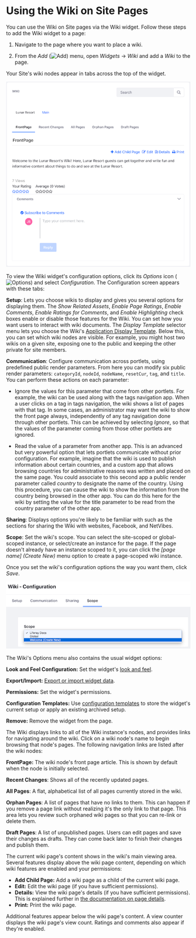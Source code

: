 # Using the Wiki on Site Pages [](id=using-the-wiki-on-site-pages)

You can use the Wiki on Site pages via the Wiki widget. Follow these steps to 
add the Wiki widget to a page:

1.  Navigate to the page where you want to place a wiki. 

2.  From the *Add* 
    (![Add](../../../../images/icon-control-menu-add.png)) menu, open *Widgets* 
    &rarr; *Wiki* and add a *Wiki* to the page. 

Your Site's wiki nodes appear in tabs across the top of the widget. 

![Figure 1: Users can interact with your Wiki nodes when you add the Wiki widget to a page.](../../../../images/wiki-page-full.png)

To view the Wiki widget's configuration options, click its *Options* icon 
(![Options](../../../../images/icon-app-options.png)) and select *Configuration*. 
The Configuration screen appears with these tabs:

**Setup**: Lets you choose wikis to display and gives you several options for
displaying them. The *Show Related Assets*, *Enable Page Ratings*, *Enable
Comments*, *Enable Ratings for Comments*, and *Enable Highlighting* check boxes
enable or disable those features for the Wiki. You can set how you want users
to interact with wiki documents. The *Display Template* selector menu lets you
choose the Wiki's 
[Application Display Template](/discover/portal/-/knowledge_base/7-1/styling-apps-with-application-display-templates).
Below this, you can set which wiki nodes are visible. For example, you might
host two wikis on a given site, exposing one to the public and keeping the
other private for site members.

**Communication**: Configure communication across portlets, using predefined
public render parameters. From here you can modify six public render
parameters: `categoryId`, `nodeId`, `nodeName`, `resetCur`, `tag`, and `title`.
You can perform these actions on each parameter:

-   Ignore the values for this parameter that come from other portlets. For
    example, the wiki can be used along with the tags navigation app. When
    a user clicks on a tag in tags navigation, the wiki shows a list of
    pages with that tag. In some cases, an administrator may want the wiki
    to show the front page always, independently of any tag navigation done
    through other portlets. This can be achieved by selecting *Ignore*, so
    that the values of the parameter coming from those other portlets are
    ignored.

-   Read the value of a parameter from another app. This is an advanced but 
    very powerful option that lets portlets communicate without prior
    configuration. For example, imagine that the wiki is used to publish 
    information about certain countries, and a custom app that allows browsing
    countries for administrative reasons was written and placed on the same
    page. You could associate to this second app a public render parameter
    called *country* to designate the name of the country. Using this
    procedure, you can cause the wiki to show the information from the country
    being browsed in the other app. You can do this here for the wiki by
    setting the value for the title parameter to be read from the country
    parameter of the other app.

**Sharing**: Displays options you're likely to be familiar with such as the
sections for sharing the Wiki with websites, Facebook, and NetVibes. 

**Scope**: Set the wiki's scope. You can select the site-scoped or
global-scoped instance, or select/create an instance for the page. If the page
doesn't already have an instance scoped to it, you can click the *[page name]
(Create New)* menu option to create a page-scoped wiki instance.

Once you set the wiki's configuration options the way you want them, click 
*Save*. 

![Figure 2: Here the user has selected to create a new Wiki instance scoped to the current page named *Welcome*](../../../../images/wiki-app-configuration-scope.png)

The Wiki's Options menu also contains the usual widget options: 

**Look and Feel Configuration:** Set the widget's [look and
feel](/discover/portal/-/knowledge_base/7-1/look-and-feel-configuration).

**Export/Import:** [Export or import widget data](/discover/portal/-/knowledge_base/7-1/exporting-importing-app-data).

**Permissions:** Set the widget's permissions.

**Configuration Templates:** Use 
[configuration templates](/discover/portal/-/knowledge_base/7-1/configuration-templates) to
store the widget's current setup or apply an existing archived setup.

**Remove:** Remove the widget from the page. 

The Wiki displays links to all of the Wiki instance's nodes, and provides links 
for navigating around the wiki. Click on a wiki node's name to begin browsing 
that node's pages. The following navigation links are listed after the wiki 
nodes:

**FrontPage:** The wiki node's front page article. This is shown by default
when the node is initially selected. 

**Recent Changes**: Shows all of the recently updated pages.

**All Pages**: A flat, alphabetical list of all pages currently stored in the
wiki.

**Orphan Pages**: A list of pages that have no links to them. This can happen
if you remove a page link without realizing it's the only link to that page.
This area lets you review such orphaned wiki pages so that you can re-link or
delete them. 

**Draft Pages**: A list of unpublished pages. Users can edit pages and save
their changes as drafts. They can come back later to finish their changes and
publish them. 

The current wiki page's content shows in the wiki's main viewing area. Several 
features display above the wiki page content, depending on which wiki features 
are enabled and your permissions: 

-   **Add Child Page:** Add a wiki page as a child of the current wiki page. 
-   **Edit:** Edit the wiki page (if you have sufficient permissions). 
-   **Details:** View the wiki page's details (if you have sufficient 
    permissions). This is explained further in 
    [the documentation on page details](/discover/portal/-/knowledge_base/7-1/wiki-page-details). 
-   **Print:** Print the wiki page.

Additional features appear below the wiki page's content. A view counter 
displays the wiki page's view count. Ratings and comments also appear if they're 
enabled. 
